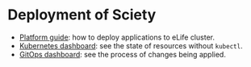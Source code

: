 # Deployment of Sciety

- [Platform guide](https://github.com/elifesciences/elife-flux-cluster/blob/master/docs/guide-for-application-teams.md): how to deploy applications to eLife cluster.
- [Kubernetes dashboard](https://k8s-dashboard.flux-prod.elifesciences.org/clusters/local/namespaces/sciety/deployments): see the state of resources without `kubectl`.
- [GitOps dashboard](https://gitops-dashboard--flux-prod.elifesciences.org/kustomization/details?clusterName=Default&name=sciety-deployment&namespace=flux-system): see the process of changes being applied.
